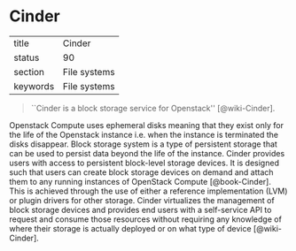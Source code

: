 # Cinder


|          |              |
| -------- | ------------ |
| title    | Cinder       | 
| status   | 90           |
| section  | File systems |
| keywords | File systems |


      


> ``Cinder is a block storage service for Openstack'' [@wiki-Cinder].

Openstack Compute uses ephemeral disks
meaning that they exist only for the life of the Openstack instance
i.e. when the instance is terminated the disks disappear. Block
storage system is a type of persistent storage that can be used to
persist data beyond the life of the instance. Cinder provides users
with access to persistent block-level storage devices. It is designed
such that users can create block storage devices on demand and attach
them to any running instances of OpenStack
Compute [@book-Cinder]. This is achieved through the use of either
a reference implementation (LVM) or plugin drivers for other
storage. Cinder virtualizes the management of block storage devices
and provides end users with a self-service API to request and consume
those resources without requiring any knowledge of where their storage
is actually deployed or on what type of device [@wiki-Cinder].
     
